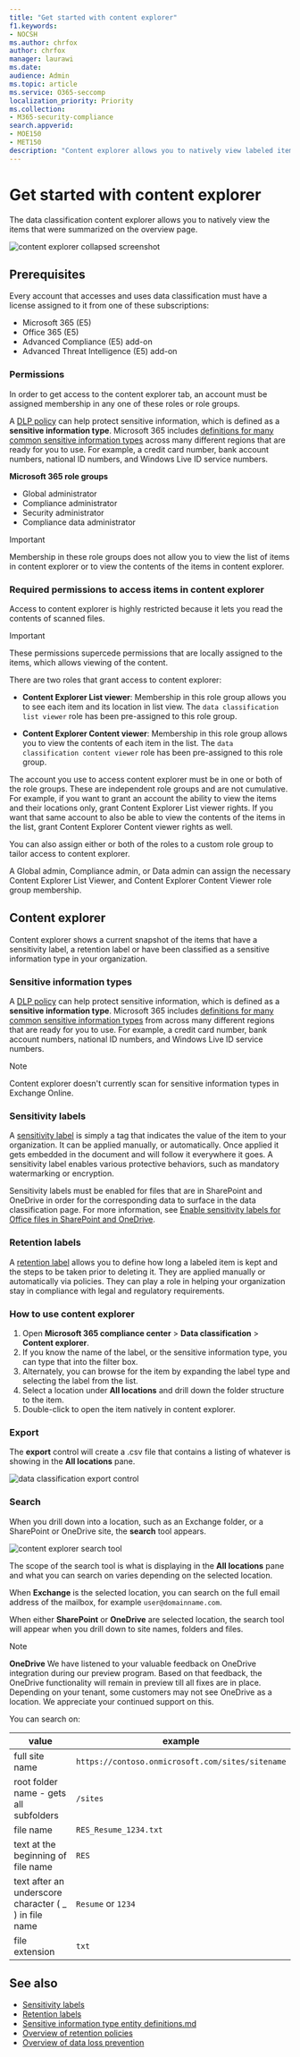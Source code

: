 ```yaml
---
title: "Get started with content explorer"
f1.keywords:
- NOCSH
ms.author: chrfox
author: chrfox
manager: laurawi
ms.date: 
audience: Admin
ms.topic: article
ms.service: O365-seccomp
localization_priority: Priority
ms.collection: 
- M365-security-compliance
search.appverid: 
- MOE150
- MET150
description: "Content explorer allows you to natively view labeled items."
---
```


# Get started with content explorer

The data classification content explorer allows you to natively view the items that were summarized on the overview page.

![content explorer collapsed screenshot](../media/data-classification-content-explorer-1.png)

## Prerequisites

Every account that accesses and uses data classification must have a license assigned to it from one of these subscriptions:

- Microsoft 365 (E5)
- Office 365 (E5)
- Advanced Compliance (E5) add-on
- Advanced Threat Intelligence (E5) add-on

### Permissions

In order to get access to the content explorer tab, an account must be assigned membership in any one of these roles or role groups. 

A [DLP policy](data-loss-prevention-policies.md) can help protect sensitive information, which is defined as a **sensitive information type**. Microsoft 365 includes [definitions for many common sensitive information types](sensitive-information-type-entity-definitions.md) across many different regions that are ready for you to use. For example, a credit card number, bank account numbers, national ID numbers, and Windows Live ID service numbers.

**Microsoft 365 role groups**

- Global administrator
- Compliance administrator
- Security administrator
- Compliance data administrator

> [!IMPORTANT]
> Membership in these role groups does not allow you to view the list of items in content explorer or to view the contents of the items in content explorer.

### Required permissions to access items in content explorer

Access to content explorer is highly restricted because it lets you read the contents of scanned files.

> [!IMPORTANT]
> These permissions supercede permissions that are locally assigned to the items, which allows viewing of the content. 

There are two roles that grant access to content explorer:

- **Content Explorer List viewer**: Membership in this role group allows you to see each item and its location in list view. The `data classification list viewer` role has been pre-assigned to this role group.

- **Content Explorer Content viewer**: Membership in this role group allows you to view the contents of each item in the list. The `data classification content viewer` role has been pre-assigned to this role group.

The account you use to access content explorer must be in one or both of the role groups. These are independent role groups and are not cumulative. For example, if you want to grant an account the ability to view the items and their locations only, grant Content Explorer List viewer rights. If you want that same account to also be able to view the contents of the items in the list, grant Content Explorer Content viewer rights as well.

You can also assign either or both of the roles to a custom role group to tailor access to content explorer.

A Global admin, Compliance admin, or Data admin can assign the necessary Content Explorer List Viewer, and Content Explorer Content Viewer role group membership.

## Content explorer

Content explorer shows a current snapshot of the items that have a sensitivity label, a retention label or have been classified as a sensitive information type in your organization.

### Sensitive information types

A [DLP policy](data-loss-prevention-policies.md) can help protect sensitive information, which is defined as a **sensitive information type**. Microsoft 365 includes [definitions for many common sensitive information types](sensitive-information-type-entity-definitions.md) from across many different regions that are ready for you to use. For example, a credit card number, bank account numbers, national ID numbers, and Windows Live ID service numbers.

> [!NOTE]
> Content explorer doesn't currently scan for sensitive information types in Exchange Online.

### Sensitivity labels

A [sensitivity label](sensitivity-labels.md) is simply a tag that indicates the value of the item to your organization. It can be applied manually, or automatically. Once applied it gets embedded in the document and will follow it everywhere it goes. A sensitivity label enables various protective behaviors, such as mandatory watermarking or encryption.

Sensitivity labels must be enabled for files that are in SharePoint and OneDrive in order for the corresponding data to surface in the data classification page. For more information, see [Enable sensitivity labels for Office files in SharePoint and OneDrive](sensitivity-labels-sharepoint-onedrive-files.md).

### Retention labels

A [retention label](retention.md) allows you to define how long a labeled item is kept and the steps to be taken prior to deleting it. They are applied manually or automatically via policies. They can play a role in helping your organization stay in compliance with legal and regulatory requirements.

### How to use content explorer

1. Open **Microsoft 365 compliance center**  > **Data classification** > **Content explorer**.
2. If you know the name of the label, or the sensitive information type, you can type that into the filter box.
3. Alternately, you can browse for the item by expanding the label type and selecting the label from the list.
4. Select a location under **All locations** and drill down the folder structure to the item.
5. Double-click to open the item natively in content explorer.

### Export
The **export** control will create a .csv file that contains a listing of whatever is showing in the **All locations** pane.

![data classification export control](../media/data_classification_export_control.png)


### Search

When you drill down into a location, such as an Exchange folder, or a SharePoint or OneDrive site, the **search** tool appears.

![content explorer search tool](../media/data_classification_search_tool.png)


The scope of the search tool is what is displaying in the **All locations** pane and what you can search on varies depending on the selected location. 

When **Exchange** is the selected location, you can search on the full email address of the mailbox, for example `user@domainname.com`.

When either **SharePoint** or **OneDrive** are selected location, the search tool will appear when you drill down to site names, folders and files. 

> [!NOTE]
> **OneDrive** We have listened to your valuable feedback on OneDrive integration during our preview program. Based on that feedback, the OneDrive functionality will remain in preview till all fixes are in place. Depending on your tenant, some customers may not see OneDrive as a location. We appreciate your continued support on this.

You can search on:


|value|example  |
|---------|---------|
|full site name    |`https://contoso.onmicrosoft.com/sites/sitename`    |
|root folder name - gets all subfolders    | `/sites`        |
|file name    |    `RES_Resume_1234.txt`     |
|text at the beginning of file name| `RES`|
|text after an underscore character ( _ ) in file name|`Resume` or `1234`| 
|file extension|`txt`|


## See also

- [Sensitivity labels](sensitivity-labels.md)
- [Retention labels](retention.md)
- [Sensitive information type entity definitions.md](sensitive-information-type-entity-definitions.md)
- [Overview of retention policies](retention.md)
- [Overview of data loss prevention](data-loss-prevention-policies.md)
